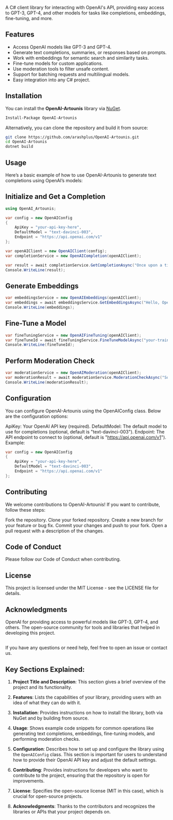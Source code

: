 A C# client library for interacting with OpenAI's API, providing easy access to GPT-3, GPT-4, and other models for tasks like completions, embeddings, fine-tuning, and more.

## Features

- Access OpenAI models like GPT-3 and GPT-4.
- Generate text completions, summaries, or responses based on prompts.
- Work with embeddings for semantic search and similarity tasks.
- Fine-tune models for custom applications.
- Use moderation tools to filter unsafe content.
- Support for batching requests and multilingual models.
- Easy integration into any C# project.

## Installation

You can install the **OpenAI-Artounis** library via [NuGet](https://www.nuget.org/packages/OpenAI-Artounis).

```bash
Install-Package OpenAI-Artounis
```

Alternatively, you can clone the repository and build it from source:

```bash
git clone https://github.com/arashplus/OpenAI-Artounis.git
cd OpenAI-Artounis
dotnet build
```

## Usage
Here’s a basic example of how to use OpenAI-Artounis to generate text completions using OpenAI’s models:

## Initialize and Get a Completion

```C# Code
using OpenAI_Artounis;

var config = new OpenAIConfig
{
    ApiKey = "your-api-key-here",
    DefaultModel = "text-davinci-003",
    Endpoint = "https://api.openai.com/v1"
};

var openAIClient = new OpenAIClient(config);
var completionService = new OpenAICompletion(openAIClient);

var result = await completionService.GetCompletionAsync("Once upon a time");
Console.WriteLine(result);
```

## Generate Embeddings

```C# Code
var embeddingsService = new OpenAIEmbeddings(openAIClient);
var embeddings = await embeddingsService.GetEmbeddingsAsync("Hello, OpenAI!");
Console.WriteLine(embeddings);
```
## Fine-Tune a Model

```C# Code
var fineTuningService = new OpenAIFineTuning(openAIClient);
var fineTuneId = await fineTuningService.FineTuneModelAsync("your-training-file-id");
Console.WriteLine(fineTuneId);
```
## Perform Moderation Check

```C# Code
var moderationService = new OpenAIModeration(openAIClient);
var moderationResult = await moderationService.ModerationCheckAsync("Some sensitive content here");
Console.WriteLine(moderationResult);
```

## Configuration
You can configure OpenAI-Artounis using the OpenAIConfig class. Below are the configuration options:

ApiKey: Your OpenAI API key (required).
DefaultModel: The default model to use for completions (optional, default is "text-davinci-003").
Endpoint: The API endpoint to connect to (optional, default is "https://api.openai.com/v1").
Example:

```C# Code
var config = new OpenAIConfig
{
    ApiKey = "your-api-key-here",
    DefaultModel = "text-davinci-003",
    Endpoint = "https://api.openai.com/v1"
};
```

## Contributing
We welcome contributions to OpenAI-Artounis! If you want to contribute, follow these steps:

Fork the repository.
Clone your forked repository.
Create a new branch for your feature or bug fix.
Commit your changes and push to your fork.
Open a pull request with a description of the changes.

## Code of Conduct
Please follow our Code of Conduct when contributing.

## License
This project is licensed under the MIT License - see the LICENSE file for details.

## Acknowledgments
OpenAI for providing access to powerful models like GPT-3, GPT-4, and others.
The open-source community for tools and libraries that helped in developing this project.

## 
If you have any questions or need help, feel free to open an issue or contact us.


## Key Sections Explained:

1. **Project Title and Description**: This section gives a brief overview of the project and its functionality.
   
2. **Features**: Lists the capabilities of your library, providing users with an idea of what they can do with it.

3. **Installation**: Provides instructions on how to install the library, both via NuGet and by building from source.

4. **Usage**: Shows example code snippets for common operations like generating text completions, embeddings, fine-tuning models, and performing moderation checks.

5. **Configuration**: Describes how to set up and configure the library using the `OpenAIConfig` class. This section is important for users to understand how to provide their OpenAI API key and adjust the default settings.

6. **Contributing**: Provides instructions for developers who want to contribute to the project, ensuring that the repository is open for improvements.

7. **License**: Specifies the open-source license (MIT in this case), which is crucial for open-source projects.

8. **Acknowledgments**: Thanks to the contributors and recognizes the libraries or APIs that your project depends on.



